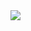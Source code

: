 <a href="https://portal.azure.com/#create/Microsoft.Template/uri/https%3A%2F%2Fraw.githubusercontent.com%2Fdigeler%2Fwarmmount%2Fmaster%2Fazuredeploy.json" target="_blank">
    <img src="http://azuredeploy.net/deploybutton.png"/>
</a>





